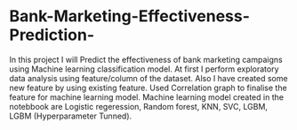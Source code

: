 # Bank-Marketing-Effectiveness-Prediction-
In this project I will  Predict the effectiveness of bank marketing campaigns using Machine learning classification model.
At first I perform exploratory data analysis using feature/column of the dataset. Also I have created some new feature by using existing feature.
Used Correlation graph to finalise the feature for machine learning model.
Machine learning model created in the notebbook are Logistic regeression, Random forest, KNN, SVC, LGBM, LGBM (Hyperparameter Tunned).
